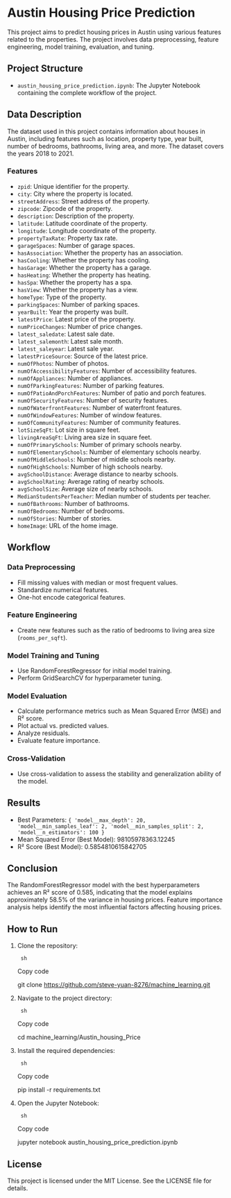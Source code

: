 # Austin Housing Price Prediction

This project aims to predict housing prices in Austin using various features related to the properties. The project involves data preprocessing, feature engineering, model training, evaluation, and tuning.

## Project Structure

- `austin_housing_price_prediction.ipynb`: The Jupyter Notebook containing the complete workflow of the project.

## Data Description

The dataset used in this project contains information about houses in Austin, including features such as location, property type, year built, number of bedrooms, bathrooms, living area, and more. The dataset covers the years 2018 to 2021.

### Features

- `zpid`: Unique identifier for the property.
- `city`: City where the property is located.
- `streetAddress`: Street address of the property.
- `zipcode`: Zipcode of the property.
- `description`: Description of the property.
- `latitude`: Latitude coordinate of the property.
- `longitude`: Longitude coordinate of the property.
- `propertyTaxRate`: Property tax rate.
- `garageSpaces`: Number of garage spaces.
- `hasAssociation`: Whether the property has an association.
- `hasCooling`: Whether the property has cooling.
- `hasGarage`: Whether the property has a garage.
- `hasHeating`: Whether the property has heating.
- `hasSpa`: Whether the property has a spa.
- `hasView`: Whether the property has a view.
- `homeType`: Type of the property.
- `parkingSpaces`: Number of parking spaces.
- `yearBuilt`: Year the property was built.
- `latestPrice`: Latest price of the property.
- `numPriceChanges`: Number of price changes.
- `latest_saledate`: Latest sale date.
- `latest_salemonth`: Latest sale month.
- `latest_saleyear`: Latest sale year.
- `latestPriceSource`: Source of the latest price.
- `numOfPhotos`: Number of photos.
- `numOfAccessibilityFeatures`: Number of accessibility features.
- `numOfAppliances`: Number of appliances.
- `numOfParkingFeatures`: Number of parking features.
- `numOfPatioAndPorchFeatures`: Number of patio and porch features.
- `numOfSecurityFeatures`: Number of security features.
- `numOfWaterfrontFeatures`: Number of waterfront features.
- `numOfWindowFeatures`: Number of window features.
- `numOfCommunityFeatures`: Number of community features.
- `lotSizeSqFt`: Lot size in square feet.
- `livingAreaSqFt`: Living area size in square feet.
- `numOfPrimarySchools`: Number of primary schools nearby.
- `numOfElementarySchools`: Number of elementary schools nearby.
- `numOfMiddleSchools`: Number of middle schools nearby.
- `numOfHighSchools`: Number of high schools nearby.
- `avgSchoolDistance`: Average distance to nearby schools.
- `avgSchoolRating`: Average rating of nearby schools.
- `avgSchoolSize`: Average size of nearby schools.
- `MedianStudentsPerTeacher`: Median number of students per teacher.
- `numOfBathrooms`: Number of bathrooms.
- `numOfBedrooms`: Number of bedrooms.
- `numOfStories`: Number of stories.
- `homeImage`: URL of the home image.

## Workflow

### Data Preprocessing

- Fill missing values with median or most frequent values.
- Standardize numerical features.
- One-hot encode categorical features.

### Feature Engineering

- Create new features such as the ratio of bedrooms to living area size (`rooms_per_sqft`).

### Model Training and Tuning

- Use RandomForestRegressor for initial model training.
- Perform GridSearchCV for hyperparameter tuning.

### Model Evaluation

- Calculate performance metrics such as Mean Squared Error (MSE) and R² score.
- Plot actual vs. predicted values.
- Analyze residuals.
- Evaluate feature importance.

### Cross-Validation

- Use cross-validation to assess the stability and generalization ability of the model.

## Results

- Best Parameters: `{ 'model__max_depth': 20, 'model__min_samples_leaf': 2, 'model__min_samples_split': 2, 'model__n_estimators': 100 }`
- Mean Squared Error (Best Model): 98105978363.12245
- R² Score (Best Model): 0.5854810615842705

## Conclusion

The RandomForestRegressor model with the best hyperparameters achieves an R² score of 0.585, indicating that the model explains approximately 58.5% of the variance in housing prices. Feature importance analysis helps identify the most influential factors affecting housing prices.

## How to Run

1. Clone the repository:
    
        sh
    
    Copy code
    
    git clone https://github.com/steve-yuan-8276/machine_learning.git
    

2. Navigate to the project directory:
    
        sh
    
    Copy code
    
    cd machine_learning/Austin_housing_Price
    

3. Install the required dependencies:
    
        sh
    
    Copy code
    
    pip install -r requirements.txt
    

4. Open the Jupyter Notebook:
    
        sh
    
    Copy code
    
    jupyter notebook austin_housing_price_prediction.ipynb
    

## License

This project is licensed under the MIT License. See the LICENSE file for details.